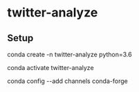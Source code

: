 # twitter-analyze

## Setup

conda create -n twitter-analyze python=3.6

conda activate twitter-analyze

conda config --add channels conda-forge

